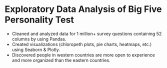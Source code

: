 # Exploratory Data Analysis of Big Five Personality Test 

- Cleaned and analyzed data for 1 million+ survey questions containing 52 columns by using Pandas. 
- Created visualizations (chloropeth plots, pie charts, heatmaps, etc.) using Seaborn & Plotly. 
- Discovered people in western countries are more open to experience and more organized than the eastern countries.
